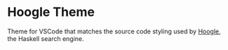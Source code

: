 # Hoogle Theme

Theme for VSCode that matches the source code styling used by [Hoogle](https://hoogle.haskell.org/), the Haskell search engine.
